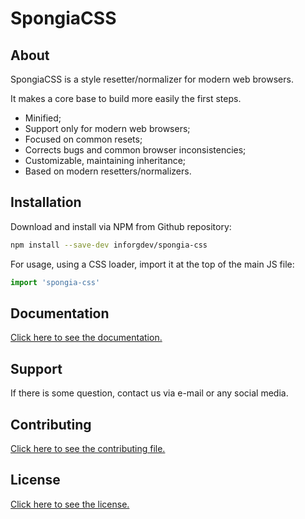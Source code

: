 # SpongiaCSS

## About

SpongiaCSS is a style resetter/normalizer for modern web browsers.

It makes a core base to build more easily the first steps.

* Minified;
* Support only for modern web browsers;
* Focused on common resets;
* Corrects bugs and common browser inconsistencies;
* Customizable, maintaining inheritance;
* Based on modern resetters/normalizers.

## Installation

Download and install via NPM from Github repository:

```bash
npm install --save-dev inforgdev/spongia-css
```

For usage, using a CSS loader, import it at the top of the main JS file:

```js
import 'spongia-css'
```

## Documentation

[Click here to see the documentation.](./src/docs/index.md)

## Support

If there is some question, contact us via e-mail or any social media.

## Contributing

[Click here to see the contributing file.](./CONTRIBUTING.md)

## License

[Click here to see the license.](./LICENSE.md)